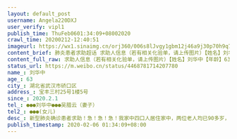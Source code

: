 ```yaml
---
layout: default_post
username: Angela220DXJ
user_verify: vipl1
publish_time: ThuFeb0601:34:09+08002020
crawl_time: 20200212-12:40:51
imageurl: https://wx1.sinaimg.cn/orj360/006s8lJvgy1gbm12j46a9j30p70h9q7s.jpg,https://wx3.sinaimg.cn/orj360/006s8lJvgy1gbm10yfbufj30pc15iwlg.jpg,https://wx4.sinaimg.cn/orj360/006s8lJvgy1gbm10wja9zj30mj0qvjx6.jpg,https://wx4.sinaimg.cn/orj360/006s8lJvgy1gbm1100exij30k10nttfe.jpg,https://wx3.sinaimg.cn/orj360/006s8lJvgy1gbm10zju0vj30u014040a.jpg,https://wx3.sinaimg.cn/orj360/006s8lJvgy1gbm1jzql8yj30t70jwai8.jpg
content_brief: 肺炎患者求助超话 求助人信息（若有相关化验单，请上传图片）【姓名】刘华中【年龄】63【所在城市】湖北省武汉市硚口区【所在小区、社区】宝丰三村25号1楼5号【患病时间】2020.2.1【联系方式】●●●刘华中●●●吴腊云（妻子）【其他紧急联系人】●●●(女儿)【病情描述 ...全文
content_full_raw: 求助人信息（若有相关化验单，请上传图片）【姓名】刘华中【年龄】63【所在城市】湖北省武汉市硚口区【所在小区、社区】宝丰三村25号1楼5号【患病时间】2020.2.1【联系方式】●●●刘华中●●●吴腊云（妻子）【其他紧急联系人】●●●(女儿)【病情描述】新型肺炎确诊患者求助！急！急！急！我家中四口人居住家中，两位老人均已90多岁，1月29日开始爷爷连续几天高烧不退，未得到及时治疗已于2.1日上午过世，奶奶还在家中床上因年纪太大无法得到救治。63岁的爸爸一直照顾两位老人，直到爷爷离世当晚自己也开始发烧了，吃了退烧药无明显好转后，我妈妈急了，凌晨1点到同济医院发热门诊排队给爸爸挂号，医生给爸爸开了CT检查，结果出来己经是凌晨4点了，不幸的是结果显示毛玻璃双肺感染，医生要我爸爸先回家休息，早上再过来做进一步检查，核酸检测，24小时后拿结果。不眠夜，直到结果出来…阳性。家里人都梗咽了，爷爷刚走没几天，奶奶瘫在床上还不知道如何救治，爸爸又病倒了，瞬间感觉天都要塌了。医院医生建议隔离住院治疗，但被告知医院己无床位安排救治。需通过社区上报，至今多天无任何结果……我们家本是其乐融融的大家庭，但因武汉新型肺炎期间，作为武汉人的我们还是响应国家号召在年三十自家隔离。没有选择与家人团聚。但万万没想到的是，在这个中国传统年里没有见上我最亲爱的爷爷最后一面，毕竟自己家里还有小孩。更让我担心的事，爸爸现在也被同济确诊为新型肺炎，奶奶也得不到任何救治瘫在床上无人照料，妈妈不知有没有被感染…情况真的真的真的非常急迫，求助无门…再拖下去只会是更大的悲剧，求求相关部门领导关注，跪求各位好心人帮帮我的娘家人吧…🙏🙏🙏武汉
status_url: https://m.weibo.cn/status/4468781714207780
name_: 刘华中
age_: 63
city_: 湖北省武汉市硚口区
address_: 宝丰三村25号1楼5号
since_: 2020.2.1
tel_: ●●●刘华中●●●吴腊云（妻子）
tel2_: ●●●(女儿)
desc_: 新型肺炎确诊患者求助！急！急！急！我家中四口人居住家中，两位老人均已90多岁，1月29日开始爷爷连续几天高烧不退，未得到及时治疗已于2.1日上午过世，奶奶还在家中床上因年纪太大无法得到救治。63岁的爸爸一直照顾两位老人，直到爷爷离世当晚自己也开始发烧了，吃了退烧药无明显好转后，我妈妈急了，凌晨1点到同济医院发热门诊排队给爸爸挂号，医生给爸爸开了CT检查，结果出来己经是凌晨4点了，不幸的是结果显示毛玻璃双肺感染，医生要我爸爸先回家休息，早上再过来做进一步检查，核酸检测，24小时后拿结果。不眠夜，直到结果出来…阳性。家里人都梗咽了，爷爷刚走没几天，奶奶瘫在床上还不知道如何救治，爸爸又病倒了，瞬间感觉天都要塌了。医院医生建议隔离住院治疗，但被告知医院己无床位安排救治。需通过社区上报，至今多天无任何结果……我们家本是其乐融融的大家庭，但因武汉新型肺炎期间，作为武汉人的我们还是响应国家号召在年三十自家隔离。没有选择与家人团聚。但万万没想到的是，在这个中国传统年里没有见上我最亲爱的爷爷最后一面，毕竟自己家里还有小孩。更让我担心的事，爸爸现在也被同济确诊为新型肺炎，奶奶也得不到任何救治瘫在床上无人照料，妈妈不知有没有被感染…情况真的真的真的非常急迫，求助无门…再拖下去只会是更大的悲剧，求求相关部门领导关注，跪求各位好心人帮帮我的娘家人吧…🙏🙏🙏武汉
publish_timestamp: 2020-02-06 01:34:09+08:00
---
```

